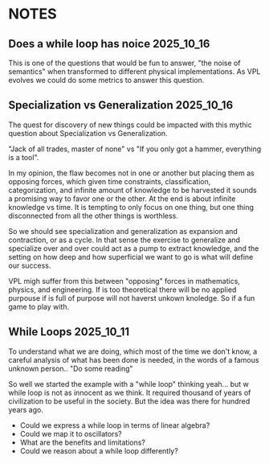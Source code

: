 # NOTES

## Does a while loop has noice 2025_10_16

This is one of the questions that would be fun to answer, "the noise of semantics" when transformed to different physical implementations. 
As VPL evolves we could do some metrics to answer this question. 

## Specialization vs Generalization 2025_10_16

The quest for discovery of new things could be impacted with this mythic question about Specialization vs Generalization.
  
"Jack of all trades, master of none" vs "If you only got a hammer, everything is a tool".

In my opinion, the flaw becomes not in one or another but placing them as opposing forces, which given time
constraints, classification, categorization, and infinite amount of knowledge to be harvested it sounds a promising way
to favor one or the other. At the end is about infinite knowledge vs time. It is tempting to only focus on one thing, but
one thing disconnected from all the other things is worthless. 

So we should see specialization and generalization as expansion and contraction, or as a cycle. In that sense the exercise to 
generalize and specialize over and over could act as a pump to extract knowledge, and the setting on how deep and how superficial we
want to go is what will define our success.

VPL migh suffer from this between "opposing" forces in mathematics, physics, and engineering. If is too theoretical there will be no applied purpouse if 
is full of purpose will not haverst unkown knoledge. So if a fun game to play with.

## While Loops 2025_10_11

To understand what we are doing, which most of the time we don't know, a careful analysis of what has been done is needed, in the words of a famous unknown person.. "Do some reading"

So well we started the example with a "while loop" thinking yeah... but w while loop is not as innocent as we think. It required thousand of years of civilization to be useful in the society. But the idea was there for hundred years ago.

- Could we express a while loop in terms of linear algebra? 
- Could we map it to oscillators? 
- What are the benefits and limitations? 
- Could we reason about a while loop differently? 


